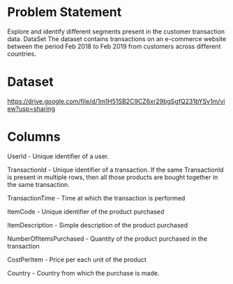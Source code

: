 # Problem Statement
Explore and identify different segments present in the customer transaction data.
DataSet
The dataset contains transactions on an e-commerce website between the period Feb 2018 to Feb 2019 from customers across different countries. 

# Dataset  
https://drive.google.com/file/d/1m1H51SB2C9CZ6xr29bgSgfQ231bYSv1m/view?usp=sharing


# Columns

 UserId - Unique identifier of a user.

TransactionId - Unique identifier of a transaction. If the same TransactionId is present in multiple rows, then all those products are bought together in the same transaction.

TransactionTime - Time at which the transaction is performed

ItemCode - Unique identifier of the product purchased

ItemDescription - Simple description of the product purchased

NumberOfItemsPurchased  - Quantity of the product purchased in the transaction

CostPerItem - Price per each unit of the product

Country - Country from which the purchase is made.

